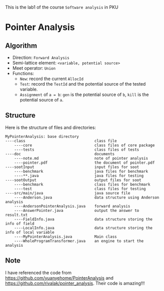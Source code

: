 This is the lab1 of the course `Software analysis` in PKU

# Pointer Analysis

## Algorithm
* Direction: `Forward Analysis`
* Semi-lattice element: `<variable, potential source>`
* Meet operator: `Union`
* Functions:
    * `New`: record the current `AllocId`
    * `Test`: record the `TestId` and the potential source of the tested variable.
    * `Assignment` of `a = b`: `gen` is the potential source of `b`, `kill` is the potential source of `a`.

## Structure

Here is the structure of files and directories:
```
MyPointerAnalysis: base directory
----class                               class file
    ----core                            class files of core package
    ----tests                           class files of tests
----doc                                 documents
    ----note.md                         note of pointer analysis
    ----pointer.pdf                     the document of pointer.pdf
----sootInput                           input files for soot
    ----benchmark                       java files for benchmark
    ----**.java                         java files for testing
----sootOutput                          output files for soot
    ----benchmark                       class files for benchmark
    ----test                            class files for testing
----src/main/java                       java source file
    ----Anderson.java                   data structure using Anderson analysis
    ----AndersonPointerAnalysis.java    forward analysis
    ----AnswerPointer.java              output the answer to result.txt
    ----FieldInfo.java                  data structure storing the info of field
    ----LocalInfo.java                  data structure storing the info of local variable
    ----MyPointerAnalysis.java          Main class
    ----WholeProgramTransformer.java    an engine to start the analysis

```

## Note
I have referenced the code from 
https://github.com/yuanyehome/PointerAnalysis and https://github.com/rivalak/pointer_analysis. Their code is amazing!!!